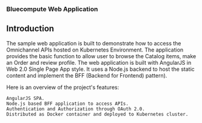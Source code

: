 ### Bluecompute Web Application 

## Introduction

The sample web application is built to demonstrate how to access the Omnichannel APIs hosted on Kubernetes Environment. The application provides the basic function to allow user to browse the Catalog items, make an Order and review profile. The web application is built with AngularJS in Web 2.0 Single Page App style. It uses a Node.js backend to host the static content and implement the BFF (Backend for Frontend) pattern).

Here is an overview of the project's features:

    AngularJS SPA.
    Node.js based BFF application to access APIs.
    Authentication and Authorization through OAuth 2.0.
    Distributed as Docker container and deployed to Kubernetes cluster.
    
    
